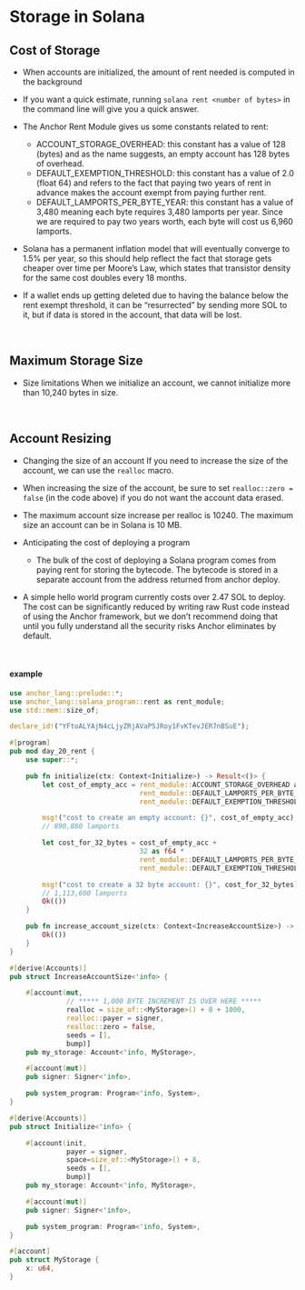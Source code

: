 # Storage in Solana

## Cost of Storage

* When accounts are initialized, the amount of rent needed is computed in the background

* If you want a quick estimate, running `solana rent <number of bytes>` in the command line will give you a quick answer.


* The Anchor Rent Module gives us some constants related to rent:
  * ACCOUNT_STORAGE_OVERHEAD: this constant has a value of 128 (bytes) and as the name suggests, an empty account has 128 bytes of overhead.
  * DEFAULT_EXEMPTION_THRESHOLD: this constant has a value of 2.0 (float 64) and refers to the fact that paying two years of rent in advance makes the account exempt from paying further rent.
  * DEFAULT_LAMPORTS_PER_BYTE_YEAR: this constant has a value of 3,480 meaning each byte requires 3,480 lamports per year. Since we are required to pay two years worth, each byte will cost us 6,960 lamports.

* Solana has a permanent inflation model that will eventually converge to 1.5% per year, so this should help reflect the fact that storage gets cheaper over time per Moore’s Law, which states that transistor density for the same cost doubles every 18 months.

* If a wallet ends up getting deleted due to having the balance below the rent exempt threshold, it can be “resurrected” by sending more SOL to it, but if data is stored in the account, that data will be lost.

<br>

##  Maximum Storage Size


* Size limitations
  When we initialize an account, we cannot initialize more than 10,240 bytes in size.

<br>

##  Account Resizing

* Changing the size of an account
If you need to increase the size of the account, we can use the `realloc` macro.

* When increasing the size of the account, be sure to set `realloc::zero = false` (in the code above) if you do not want the account data erased. 

* The maximum account size increase per realloc is 10240. The maximum size an account can be in Solana is 10 MB.

* Anticipating the cost of deploying a program
  * The bulk of the cost of deploying a Solana program comes from paying rent for storing the bytecode. The bytecode is stored in a separate account from the address returned from anchor deploy.

* A simple hello world program currently costs over 2.47 SOL to deploy. The cost can be significantly reduced by writing raw Rust code instead of using the Anchor framework, but we don’t recommend doing that until you fully understand all the security risks Anchor eliminates by default.

<br>

#### example
```rust
use anchor_lang::prelude::*;
use anchor_lang::solana_program::rent as rent_module;
use std::mem::size_of;

declare_id!("YFtoALYAjN4cLjyZRjAVaP5JRoy1FvKTevJER7nBSuE");

#[program]
pub mod day_20_rent {
    use super::*;

    pub fn initialize(ctx: Context<Initialize>) -> Result<()> {
        let cost_of_empty_acc = rent_module::ACCOUNT_STORAGE_OVERHEAD as f64 * 
                                rent_module::DEFAULT_LAMPORTS_PER_BYTE_YEAR as f64 *
                                rent_module::DEFAULT_EXEMPTION_THRESHOLD;

        msg!("cost to create an empty account: {}", cost_of_empty_acc);
        // 890,880 lamports

        let cost_for_32_bytes = cost_of_empty_acc + 
                                32 as f64 * 
                                rent_module::DEFAULT_LAMPORTS_PER_BYTE_YEAR as f64 *
                                rent_module::DEFAULT_EXEMPTION_THRESHOLD;

        msg!("cost to create a 32 byte account: {}", cost_for_32_bytes);
        // 1,113,600 lamports
        Ok(())
    }

    pub fn increase_account_size(ctx: Context<IncreaseAccountSize>) -> Result<()> {
        Ok(())
    }
}

#[derive(Accounts)]
pub struct IncreaseAccountSize<'info> {

    #[account(mut,
              // ***** 1,000 BYTE INCREMENT IS OVER HERE *****
              realloc = size_of::<MyStorage>() + 8 + 1000,
              realloc::payer = signer,
              realloc::zero = false,
              seeds = [],
              bump)]
    pub my_storage: Account<'info, MyStorage>,

    #[account(mut)]
    pub signer: Signer<'info>,

    pub system_program: Program<'info, System>,
}

#[derive(Accounts)]
pub struct Initialize<'info> {

    #[account(init,
              payer = signer,
              space=size_of::<MyStorage>() + 8,
              seeds = [],
              bump)]
    pub my_storage: Account<'info, MyStorage>,

    #[account(mut)]
    pub signer: Signer<'info>,

    pub system_program: Program<'info, System>,
}

#[account]
pub struct MyStorage {
    x: u64,
}
```